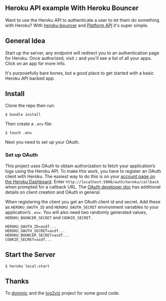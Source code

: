 ## Heroku API example With Heroku Bouncer

Want to use the Heroku API to authenticate a user to let them do something with Heroku?
With [heroku-bouncer](https://github.com/heroku/heroku-bouncer) and [Platform API](https://github.com/heroku/platform-api) it's super simple.

## General Idea

Start up the server, any endpoint will redirect you to an authentication page for Heroku.
Once authorized, visit `/` and you'll see a list of all your apps.
Click on an app for more info.

It's purposefully bare bones, but a good place to get started with a basic Heroku API backed app.

## Install

Clone the repo then run:

```console
$ bundle install
```

Then create a `.env` file:

```console
$ touch .env
```

Next you need to set up your OAuth.

### Set up OAuth

This project uses OAuth to obtain authorization to fetch your application’s logs using the Heroku API.
To make this work, you have to register an OAuth client with Heroku.
The easiest way to do this is on your [account page on the Heroku Dashboard](https://dashboard.heroku.com/account).
Enter `http://localhost:5000/auth/heroku/callback` when prompted for a callback URL.
The [OAuth developer doc](https://devcenter.heroku.com/articles/oauth) has additional details on client creation and OAuth in general.

When registering the client you get an OAuth client id and secret.
Add these as `HEROKU_OAUTH_ID` and `HEROKU_OAUTH_SECRET` environment variables to your application’s `.env`.
You will also need two randomly generated values, `HEROKU_BOUNCER_SECRET` and `COOKIE_SECRET`.

```shell
HEROKU_OAUTH_ID=asdf...
HEROKU_OAUTH_SECRET=asdf...
HEROKU_BOUNCER_SECRET=asdf...
COOKIE_SECRET=asdf...
```

## Start the Server

```console
$ heroku local:start
```

## Thanks

To [dominic](https://github.com/dominic) and the [log2viz](https://github.com/heroku/log2viz) project for some good code.
